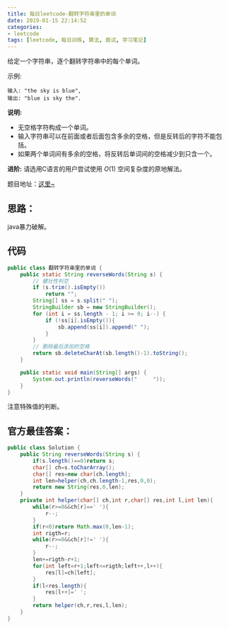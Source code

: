 ```yaml
---
title: 每日leetcode-翻转字符串里的单词
date: 2019-01-15 22:14:52
categories:
- leetcode
tags: [leetcode, 每日训练, 算法, 面试, 学习笔记]
---
```


给定一个字符串，逐个翻转字符串中的每个单词。

示例: 
```
输入: "the sky is blue",
输出: "blue is sky the".
```

**说明:**

- 无空格字符构成一个单词。
- 输入字符串可以在前面或者后面包含多余的空格，但是反转后的字符不能包括。
- 如果两个单词间有多余的空格，将反转后单词间的空格减少到只含一个。

**进阶:** 请选用C语言的用户尝试使用 *O*(1) 空间复杂度的原地解法。

题目地址：[这里~](https://leetcode-cn.com/explore/interview/card/bytedance/242/string/1011/)

<!-- more -->

## 思路：

java暴力破解。

## 代码

```java
public class 翻转字符串里的单词 {
    public static String reverseWords(String s) {
        // 健壮性判空
        if (s.trim().isEmpty())
            return "";
        String[] ss = s.split(" ");
        StringBuilder sb = new StringBuilder();
        for (int i = ss.length - 1; i >= 0; i--) {
            if (!ss[i].isEmpty()){
                sb.append(ss[i]).append(" ");
            }
        }
        // 删除最后添加的空格
        return sb.deleteCharAt(sb.length()-1).toString();
    }

    public static void main(String[] args) {
        System.out.println(reverseWords("     "));
    }
}

```

注意特殊值的判断。

## 官方最佳答案：

```java
public class Solution {
    public String reverseWords(String s) {
        if(s.length()==0)return s;
        char[] ch=s.toCharArray();
        char[] res=new char[ch.length];
        int len=helper(ch,ch.length-1,res,0,0);
        return new String(res,0,len);
    }
    private int helper(char[] ch,int r,char[] res,int l,int len){
        while(r>=0&&ch[r]==' '){
            r--;
        }
        if(r<0)return Math.max(0,len-1);
        int rigth=r;
        while(r>=0&&ch[r]!=' '){
            r--;
        }
        len+=rigth-r+1;
        for(int left=r+1;left<=rigth;left++,l++){
            res[l]=ch[left];
        }
        if(l<res.length){
            res[l++]=' ';
        }
        return helper(ch,r,res,l,len);
    }
}

```

